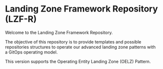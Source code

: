# Landing Zone Framework Repository (LZF-R)

Welcome to the Landing Zone Framework Repository. 

The objective of this repository is to provide templates and possible repositories structures to operate our advanced landing zone patterns with a GitOps operating model.

This version supports the Operating Entity Landing Zone (OELZ) Pattern.
